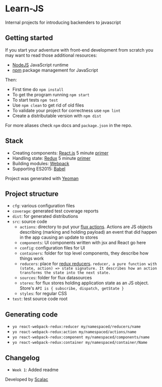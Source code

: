 # Learn-JS
Internal projects for introducing backenders to javascript

## Getting started

If you start your adventure with front-end development from scratch you may want to read those additional resources:
* [NodeJS](https://nodejs.org/en/) JavaScript runtime
* [npm](https://www.npmjs.com/) package management for JavaScript

Then:

* First time do `npm install`
* To get the program running `npm start`
* To start tests `npm test`
* Use `npm clean` to get rid of old files
* To validate your project for correctness use `npm lint`
* Create a distributable version with `npm dist`
 
For more aliases check `npm` docs and `package.json` in the repo. 

## Stack 

* Creating components: [React.js](https://facebook.github.io/react/) 5 minute [primer](http://putaindecode.io/en/articles/js/react/)
* Handling state: [Redux](http://redux.js.org/) 5 minute [primer](http://redux.js.org/docs/basics/DataFlow.html)
* Building modules: [Webpack](https://webpack.github.io/)
* Supporting ES2015: [Babel](https://babeljs.io/)

Project was generated with [Yeoman](http://yeoman.io/)

## Project structure
+ `cfg`: various configuration files
+ `coverage`: generated test coverage reports
+ `dist`: for generated distributions
+ `src`: source code
  + `actions`: directory to put your [flux actions](https://facebook.github.io/react/blog/2014/07/30/flux-actions-and-the-dispatcher.html). Actions are JS objects describing (marking and holding payload) an event that did happen in the app causing an update to stores
  + `components`: UI components written with jsx and React go here
  + `config`: configuration files for UI 
  + `containers`: folder for top level components, they describe how things work
  + `reducers`: place for [redux reducers](http://redux.js.org/docs/basics/Reducers.html). `reducer, a pure function with (state, action) => state signature. It describes how an action transforms the state into the next state.`
  + `sources`: folder for flux datasources
  + `stores`: for flux stores holding application state as an JS object. Store's `API is { subscribe, dispatch, getState }`
  + `styles`: for regular CSS
+ `test`: test source code root

## Generating code
+ `yo react-webpack-redux:reducer my/namespaced/reducers/name`
+ `yo react-webpack-redux:action my/namespaced/actions/name`
+ `yo react-webpack-redux:component my/namespaced/components/name`
+ `yo react-webpack-redux:container my/namespaced/container/Name`

## Changelog
+ `Week 1`: Added readme

Developed by [Scalac](https://scalac.io/?utm_source=scalac_github&utm_campaign=scalac1&utm_medium=web)
